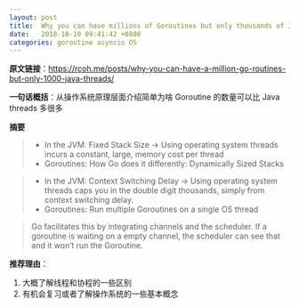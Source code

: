 ```yaml
---
layout: post
title:  Why you can have millions of Goroutines but only thousands of Java Threads
date:   2018-10-10 09:41:42 +0800
categories: goroutine asyncio OS
---
```


**原文链接**：<https://rcoh.me/posts/why-you-can-have-a-million-go-routines-but-only-1000-java-threads/>

**一句话概括**：从操作系统原理层面介绍简单为啥 Goroutine 的数量可以比 Java threads 多很多

**摘要**

> - In the JVM: Fixed Stack Size -> Using operating system threads incurs a constant, large, memory cost per thread
> - Goroutines: How Go does it differently: Dynamically Sized Stacks

> - In the JVM: Context Switching Delay -> Using operating system threads caps you in the double digit thousands, simply from context switching delay.
> - Goroutines: Run multiple Goroutines on a single OS thread

> Go facilitates this by integrating channels and the scheduler.
> If a goroutine is waiting on a empty channel, the scheduler can see that
> and it won’t run the Goroutine.

**推荐理由**：

1. 大概了解线程和协程的一些区别
2. 有机会复习或者了解操作系统的一些基本概念
